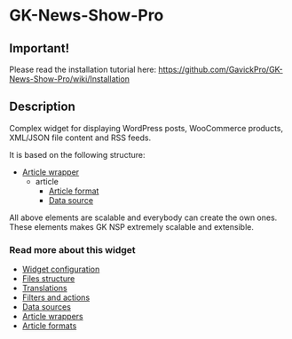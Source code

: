 GK-News-Show-Pro
================

## Important!

Please read the installation tutorial here: https://github.com/GavickPro/GK-News-Show-Pro/wiki/Installation

## Description

Complex widget for displaying WordPress posts, WooCommerce products, XML/JSON file content and RSS feeds.

It is based on the following structure:

* [Article wrapper](https://github.com/GavickPro/GK-News-Show-Pro/wiki/Article-wrappers)
  * article
    * [Article format](https://github.com/GavickPro/GK-News-Show-Pro/wiki/Article-formats)
    * [Data source](https://github.com/GavickPro/GK-News-Show-Pro/wiki/Data-sources)
    
All above elements are scalable and everybody can create the own ones. These elements makes GK NSP extremely scalable and extensible.

### Read more about this widget
* [Widget configuration](https://github.com/GavickPro/GK-News-Show-Pro/wiki/Configuration)
* [Files structure](https://github.com/GavickPro/GK-News-Show-Pro/wiki/Files-structure)
* [Translations](https://github.com/GavickPro/GK-News-Show-Pro/wiki/Translations)
* [Filters and actions](https://github.com/GavickPro/GK-News-Show-Pro/wiki/Filters-and-hooks)
* [Data sources](https://github.com/GavickPro/GK-News-Show-Pro/wiki/Data-sources)
* [Article wrappers](https://github.com/GavickPro/GK-News-Show-Pro/wiki/Article-wrappers)
* [Article formats](https://github.com/GavickPro/GK-News-Show-Pro/wiki/Article-formats)
